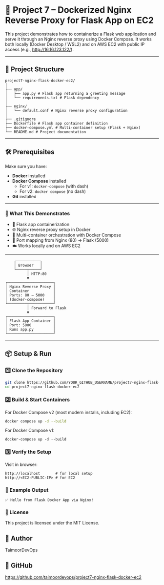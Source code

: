 # 🚀 Project 7 – Dockerized Nginx Reverse Proxy for Flask App on EC2

This project demonstrates how to containerize a Flask web application and serve it through an Nginx reverse proxy using Docker Compose.
It works both locally (Docker Desktop / WSL2) and on AWS EC2 with public IP access (e.g., http://16.16.123.122/).

---

## 📂 Project Structure
```
project7-nginx-flask-docker-ec2/
│
├── app/
│   ├── app.py # Flask app returning a greeting message
│   └── requirements.txt # Flask dependency
│
├── nginx/
│   └── default.conf # Nginx reverse proxy configuration
│
├── .gitignore
├── Dockerfile # Flask app container definition
├── docker-compose.yml # Multi-container setup (Flask + Nginx)
└── README.md # Project documentation
```
---

## 🛠 Prerequisites

Make sure you have:

- **Docker** installed  
- **Docker Compose** installed  
  - For v1: `docker-compose` (with dash)  
  - For v2: `docker compose` (no dash)  
- **Git** installed

---
### 🧠 What This Demonstrates

- 🚀 Flask app containerization  
- 🌐 Nginx reverse proxy setup in Docker  
- 🐳 Multi-container orchestration with Docker Compose  
- 🔀 Port mapping from Nginx (80) → Flask (5000)  
- ☁️ Works locally and on AWS EC2
---
```text
    ┌───────────┐
    │ Browser   │
    └─────┬─────┘
          │ HTTP:80
          ▼
┌─────────────────────┐
│ Nginx Reverse Proxy │
│ Container           │
│ Ports: 80 → 5000    │
│ (docker-compose)    │
└─────────┬───────────┘
          │ Forward to Flask
          ▼
┌─────────────────────┐
│ Flask App Container │
│ Port: 5000          │
│ Runs app.py         │
└─────────────────────┘
```
---
## 📦 Setup & Run

### 1️⃣ Clone the Repository
```bash
git clone https://github.com/YOUR_GITHUB_USERNAME/project7-nginx-flask-docker-ec2.git
cd project7-nginx-flask-docker-ec2
```
### 2️⃣ Build & Start Containers
For Docker Compose v2 (most modern installs, including EC2):
```bash
docker compose up -d --build
```
For Docker Compose v1:
```
docker-compose up -d --build
```
### 3️⃣ Verify the Setup
Visit in browser:
```
http://localhost       # for local setup
http://<EC2-PUBLIC-IP> # for EC2
```
### 📸 Example Output
```
✅ Hello from Flask Docker App via Nginx!
```
### 📜 License
This project is licensed under the MIT License.

## 👤 Author
TaimoorDevOps
## 🔗 GitHub
https://github.com/taimoordevops/project7-nginx-flask-docker-ec2
